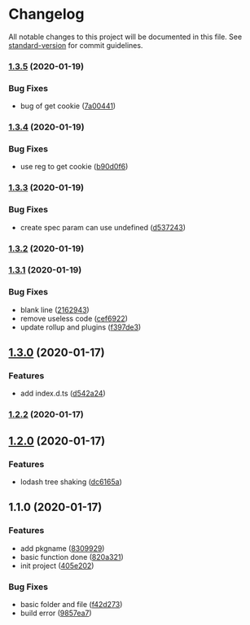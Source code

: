 # Changelog

All notable changes to this project will be documented in this file. See [standard-version](https://github.com/conventional-changelog/standard-version) for commit guidelines.

### [1.3.5](https://github.com/juicecube/localStore/compare/v1.3.4...v1.3.5) (2020-01-19)


### Bug Fixes

* bug of get cookie ([7a00441](https://github.com/juicecube/localStore/commit/7a00441fa9fc93463c113b841e1b93dec356eda0))

### [1.3.4](https://github.com/juicecube/localStore/compare/v1.3.3...v1.3.4) (2020-01-19)


### Bug Fixes

* use reg to get cookie ([b90d0f6](https://github.com/juicecube/localStore/commit/b90d0f6cd273282cdc51f41d58de77365d77dbd6))

### [1.3.3](https://github.com/juicecube/localStore/compare/v1.3.2...v1.3.3) (2020-01-19)


### Bug Fixes

* create spec param can use undefined ([d537243](https://github.com/juicecube/localStore/commit/d5372432665e1684e350111973bb75949b016ee8))

### [1.3.2](https://github.com/juicecube/localStore/compare/v1.3.1...v1.3.2) (2020-01-19)

### [1.3.1](https://github.com/juicecube/localStore/compare/v1.3.0...v1.3.1) (2020-01-19)


### Bug Fixes

* blank line ([2162943](https://github.com/juicecube/localStore/commit/2162943fda7295208e7961442376e7393a844a27))
* remove useless code ([cef6922](https://github.com/juicecube/localStore/commit/cef69227e4bc2b3356838037c29cf42cd33ca587))
* update rollup and plugins ([f397de3](https://github.com/juicecube/localStore/commit/f397de3d429e966b1e122a42e3c60dba9dcc8cee))

## [1.3.0](https://github.com/juicecube/localStore/compare/v1.2.2...v1.3.0) (2020-01-17)


### Features

* add index.d.ts ([d542a24](https://github.com/juicecube/localStore/commit/d542a24ffd41ccb137a5a93f518c46173222a1a9))

### [1.2.2](https://github.com/juicecube/localStore/compare/v1.2.0...v1.2.2) (2020-01-17)

## [1.2.0](https://github.com/juicecube/localStore/compare/v1.1.0...v1.2.0) (2020-01-17)


### Features

* lodash tree shaking ([dc6165a](https://github.com/juicecube/localStore/commit/dc6165a1fadd7c9683be96639f23f561f01efc08))

## 1.1.0 (2020-01-17)


### Features

* add pkgname ([8309929](https://github.com/juicecube/localStore/commit/8309929f9b7b867d7dde2e791231ce6e759723fd))
* basic function done ([820a321](https://github.com/juicecube/localStore/commit/820a321c163b27f0010644450939d2c517158cbb))
* init project ([405e202](https://github.com/juicecube/localStore/commit/405e2028dafdc491720114053302d7f0d469db9f))


### Bug Fixes

* basic folder and file ([f42d273](https://github.com/juicecube/localStore/commit/f42d273f5f9f88c64b8ea68ba70b8115164e1365))
* build error ([9857ea7](https://github.com/juicecube/localStore/commit/9857ea7ef58c01129b068023a371e9221a9e04b0))
